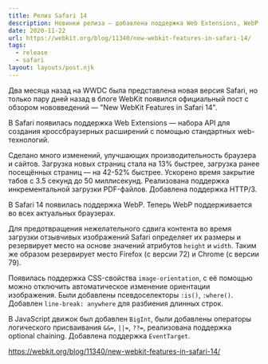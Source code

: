 ```yaml
---
title: Релиз Safari 14
description: Новинки релиза — добавлена поддержка Web Extensions, WebP, HTTP/3, улучшение производительсности и другое
date: 2020-11-22
url: https://webkit.org/blog/11340/new-webkit-features-in-safari-14/
tags:
  - release
  - safari
layout: layouts/post.njk
---
```

Два месяца назад на WWDC была представлена новая версия Safari, но только пару дней назад в блоге WebKit появился официальный пост с обзором нововведений — "New WebKit Features in Safari 14".

В Safari появилась поддержка Web Extensions — набора API для создания кроссбраузерных расширений с помощью стандартных web-технологий. 

Сделано много изменений, улучшающих производительность браузера и сайтов. Загрузка новых страниц стала на 13% быстрее, загрузка ранее посещённых страниц — на 42-52% быстрее. Ускорено время закрытие табов с 3.5 секунд до 50 миллисекунд. Реализована поддержка инкрементальной загрузки PDF-файлов. Добавлена поддержка HTTP/3.

В Safari 14 появилась поддержка WebP. Теперь WebP поддерживается во всех актуальных браузерах.

Для предотвращения нежелательного сдвига контента во время загрузки отзывчивых изображений Safari определяет их размеры и резервирует место на основе значений атрибутов `height` и `width`. Таким же образом резервирует место Firefox (с версии 72) и Chrome (с версии 79).

Появилась поддержка CSS-свойства `image-orientation`, с её помощью можно отключить автоматическое изменение ориентации изображения. Были добавлены псевдоселекторы `:is()`, `:where()`. Добавлен `line-break: anywhere` для разбиения длинных строк.

В JavaScript движок был добавлен `BigInt`, были добавлены операторы логического присваивания `&&=`, `||=`, `??=`, реализована поддержка optional chaining. Добавлена поддержка `EventTarget`.

https://webkit.org/blog/11340/new-webkit-features-in-safari-14/
